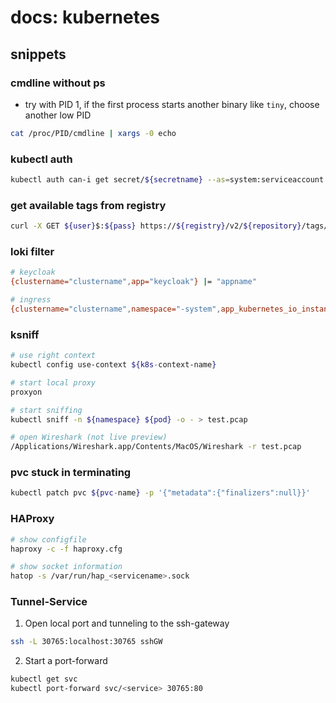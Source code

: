# docs: kubernetes
## snippets
### cmdline without ps
- try with PID 1, if the first process starts another binary like `tiny`, choose another low PID

```bash
cat /proc/PID/cmdline | xargs -0 echo
```

### kubectl auth
```bash
kubectl auth can-i get secret/${secretname} --as=system:serviceaccount:${namespace}:${serviceaccount} -n ${namespace}
```

### get available tags from registry
```bash
curl -X GET ${user}$:${pass} https://${registry}/v2/${repository}/tags/list 
```

### loki filter
```bash
# keycloak
{clustername="clustername",app="keycloak"} |= "appname"

# ingress
{clustername="clustername",namespace="-system",app_kubernetes_io_instance="ingress-class"} |= "app.domain"
```
 
### ksniff
```bash
# use right context
kubectl config use-context ${k8s-context-name}

# start local proxy
proxyon

# start sniffing
kubectl sniff -n ${namespace} ${pod} -o - > test.pcap

# open Wireshark (not live preview)
/Applications/Wireshark.app/Contents/MacOS/Wireshark -r test.pcap
```

### pvc stuck in terminating
```bash
kubectl patch pvc ${pvc-name} -p '{"metadata":{"finalizers":null}}'
```

### HAProxy
```bash
# show configfile
haproxy -c -f haproxy.cfg

# show socket information
hatop -s /var/run/hap_<servicename>.sock
```

### Tunnel-Service
1. Open local port and tunneling to the ssh-gateway
```bash
ssh -L 30765:localhost:30765 sshGW
```
2. Start a port-forward
```bash
kubectl get svc
kubectl port-forward svc/<service> 30765:80
```
